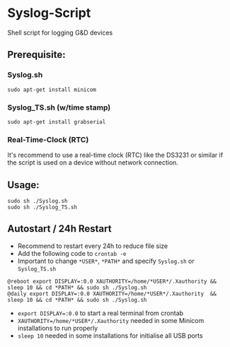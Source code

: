 # Syslog-Script
Shell script for logging G&D devices

## Prerequisite:
### Syslog.sh
```
sudo apt-get install minicom
```
### Syslog_TS.sh (w/time stamp)
```
sudo apt-get install grabserial
```
### Real-Time-Clock (RTC)
It's recommend to use a real-time clock (RTC) like the DS3231 or similar if the script is used on a device without network connection.


## Usage:
```
sudo sh ./Syslog.sh 
sudo sh ./Syslog_TS.sh 
```

## Autostart / 24h Restart
- Recommend to restart every 24h to reduce file size
- Add the following code to ``crontab -e``
- Important to change ``*USER*``, ``*PATH*`` and specify ``Syslog.sh`` or ``Syslog_TS.sh``
```
@reboot export DISPLAY=:0.0 XAUTHORITY=/home/*USER*/.Xauthority && sleep 10 && cd *PATH* && sudo sh ./Syslog.sh
@daily export DISPLAY=:0.0 XAUTHORITY=/home/*USER*/.Xauthority  && sleep 10 && cd *PATH* && sudo sh ./Syslog.sh
```

- ``export DISPLAY=:0.0`` to start a real terminal from crontab 
- ``XAUTHORITY=/home/*USER*/.Xauthority`` needed in some Minicom installations to run properly 
- ``sleep 10`` needed in some installations for initialise all USB ports 
